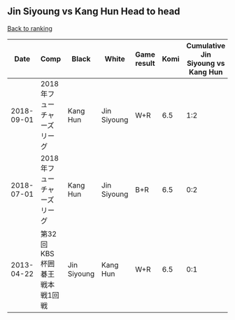 ## Jin Siyoung vs Kang Hun Head to head

[Back to ranking](../../index.md)




| **Date** | **Comp** | **Black** | **White** | **Game result** | **Komi** | **Cumulative Jin Siyoung vs Kang Hun** | **Jin Siyoung streak** | **Kang Hun streak** | 
| --- | --- | --- | --- | --- | --- | --- | --- | --- |
| 2018-09-01 | 2018年フューチャーズリーグ | Kang Hun | Jin Siyoung | W+R | 6.5 | 1:2 | 1 | 0 | 
| 2018-07-01 | 2018年フューチャーズリーグ | Kang Hun | Jin Siyoung | B+R | 6.5 | 0:2 | 0 | 2 | 
| 2013-04-22 | 第32回KBS杯囲碁王戦本戦1回戦 | Jin Siyoung | Kang Hun | W+R | 6.5 | 0:1 | 0 | 1 |





